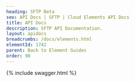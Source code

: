 ```yaml
---
heading: SFTP Beta
seo: API Docs | SFTP | Cloud Elements API Docs
title: API Docs
description: SFTP API Documentation.
layout: apidocs
breadcrumbs: /docs/elements.html
elementId: 1742
parent: Back to Element Guides
order: 90
---
```


{% include swagger.html %}
